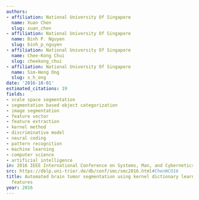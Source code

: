```yaml
---
authors:
- affiliation: National University Of Singapore
  name: Xuan Chen
  slug: xuan_chen
- affiliation: National University Of Singapore
  name: Binh P. Nguyen
  slug: binh_p_nguyen
- affiliation: National University Of Singapore
  name: Chee-Kong Chui
  slug: cheekong_chui
- affiliation: National University Of Singapore
  name: Sim-Heng Ong
  slug: s_h_ong
date: '2016-10-01'
estimated_citations: 19
fields:
- scale space segmentation
- segmentation based object categorization
- image segmentation
- feature vector
- feature extraction
- kernel method
- discriminative model
- neural coding
- pattern recognition
- machine learning
- computer science
- artificial intelligence
in: 2016 IEEE International Conference on Systems, Man, and Cybernetics (SMC)
src: https://dblp.uni-trier.de/db/conf/smc/smc2016.html#ChenNCO16
title: Automated brain tumor segmentation using kernel dictionary learning and superpixel-level
  features
year: 2016
---
```

